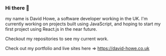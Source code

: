 ### Hi there 👋

my name is David Howe, a software developer working in the UK. I'm currently working on projects built using JavaScript, and hoping to start my first project using React.js in the near future.

Checkout my repositories to see my current work.

Check out my portfolio and live sites here => https://david-howe.co.uk

<!--
**davidhowe1/davidhowe1** is a ✨ _special_ ✨ repository because its `README.md` (this file) appears on your GitHub profile.

Here are some ideas to get you started:

- 🔭 I’m currently working on ...
- 🌱 I’m currently learning ...
- 👯 I’m looking to collaborate on ...
- 🤔 I’m looking for help with ...
- 💬 Ask me about ...
- 📫 How to reach me: ...
- 😄 Pronouns: ...
- ⚡ Fun fact: ...
-->
